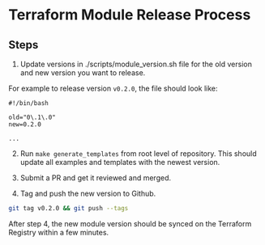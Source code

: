 # Terraform Module Release Process

## Steps

1. Update versions in ./scripts/module_version.sh file for the old version and new version you want to release.

For example to release version `v0.2.0`, the file should look like:

```
#!/bin/bash

old="0\.1\.0"
new=0.2.0

...
```

2. Run `make generate_templates` from root level of repository. This should
   update all examples and templates with the newest version.

3. Submit a PR and get it reviewed and merged.

4. Tag and push the new version to Github.

```bash
git tag v0.2.0 && git push --tags
```

After step 4, the new module version should be synced on the Terraform Registry within a few minutes.
